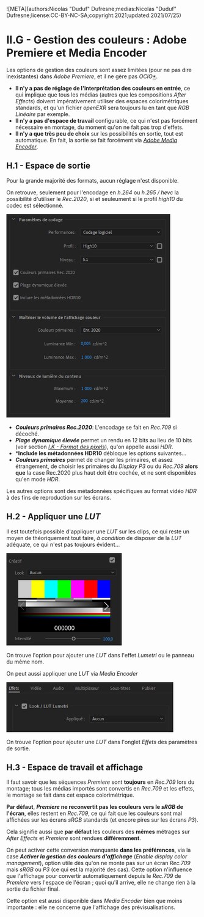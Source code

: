 ![META](authors:Nicolas "Duduf" Dufresne;medias:Nicolas "Duduf" Dufresne;license:CC-BY-NC-SA;copyright:2021;updated:2021/07/25)

# II.G - Gestion des couleurs : Adobe Premiere et Media Encoder

Les options de gestion des couleurs sont assez limitées (pour ne pas dire inexistantes) dans *Adobe Premiere*, et il ne gère pas *OCIO[\*](ZZ-Vocabulaire.md)*.

- **Il n'y a pas de réglage de l'interprétation des couleurs en entrée**, ce qui implique que tous les médias (autres que les compositions *After Effects*) doivent impérativement utiliser des espaces colorimétriques standards, et qu'un fichier *openEXR* sera toujours lu en tant que *RGB Linéaire* par exemple.
- **Il n'y a pas d'espace de travail** configurable, ce qui n'est pas forcément nécessaire en montage, du moment qu'on ne fait pas trop d'effets.
- **Il n'y a que très peu de choix** sur les possibilités en sortie, tout est automatique. En fait, la sortie se fait forcément via [*Adobe Media Encoder*](ame.md).

## H.1 - Espace de sortie

Pour la grande majorité des formats, aucun réglage n'est disponible.

On retrouve, seulement pour l'encodage en *h.264* ou *h.265 / hevc* la possibilité d'utiliser le *Rec.2020*, si et seuleument si le profil *high10* du codec est sélectionné.

![](img/ame/h264.png)

- ***Couleurs primaires Rec.2020***: L'encodage se fait en *Rec.709* si décoché.
- ***Plage dynamique élevée*** permet un rendu en 12 bits au lieu de 10 bits (voir section [*I.K - Format des pixels*](K-pix-format.md)), qu'on appelle aussi *HDR*.
- ***Include les métadonnées HDR10** débloque les options suivantes...
- ***Couleurs primaires*** permet de changer les primaires, et assez étrangement, de choisir les primaires du *Display P3* ou du *Rec.709* **alors que** la case Rec.2020 plus haut doit être cochée, et ne sont disponibles qu'en mode *HDR*.

Les autres options sont des métadonnées spécifiques au format vidéo *HDR* à des fins de reproduction sur les écrans.

## H.2 - Appliquer une *LUT*

Il est toutefois possible d'appliquer une *LUT* sur les clips, ce qui reste un moyen de théoriquement tout faire, *à condition* de disposer de la *LUT* adéquate, ce qui n'est pas toujours évident...

![](img/pr/lut.png)

On trouve l'option pour ajouter une *LUT* dans l'effet *Lumetri* ou le panneau du même nom.

On peut aussi appliquer une *LUT* via *Media Encoder*

![](img/ame/output-lut.png)

On trouve l'option pour ajouter une *LUT* dans l'onglet *Effets* des paramètres de sortie.

## H.3 - Espace de travail et affichage

Il faut savoir que les séquences *Premiere* sont **toujours** en *Rec.709* lors du montage; tous les médias importés sont convertis en *Rec.709* et les effets, le montage se fait dans cet espace colorimétrique.

**Par défaut**, __*Premiere* ne reconvertit pas les couleurs vers le *sRGB* de l'écran__, elles restent en *Rec.709*, ce qui fait que les couleurs sont mal affichées sur les écrans *sRGB* standards (et encore pires sur les écrans *P3*).

Cela signifie aussi que **par défaut** les couleurs des **mêmes** métrages sur *After Effects* et *Premiere* sont rendues **différemment**.

On peut activer cette conversion manquante **dans les préférences**, via la case ***Activer la gestion des couleurs d'affichage*** (*Enable display color management*), option utile dès qu'on ne monte pas sur un écran *Rec.709* mais *sRGB* ou *P3* (ce qui est la majorité des cas). Cette option n'influence que l'affichage pour convertir automatiquement depuis le *Rec.709* de *Premiere* vers l'espace de l'écran ; quoi qu'il arrive, elle ne change rien à la sortie du fichier final.

Cette option est aussi disponible dans *Media Encoder* bien que moins importante : elle ne concerne que l'affichage des prévisualisations.